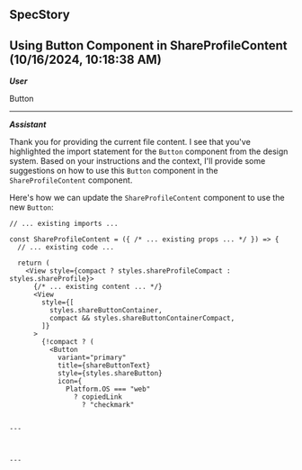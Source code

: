 ## SpecStory

## Using Button Component in ShareProfileContent (10/16/2024, 10:18:38 AM)

_**User**_

Button

---

_**Assistant**_

Thank you for providing the current file content. I see that you've highlighted the import statement for the `Button` component from the design system. Based on your instructions and the context, I'll provide some suggestions on how to use this `Button` component in the `ShareProfileContent` component.

Here's how we can update the `ShareProfileContent` component to use the new `Button`:

```typescript:screens/ShareProfile.tsx
// ... existing imports ...

const ShareProfileContent = ({ /* ... existing props ... */ }) => {
  // ... existing code ...

  return (
    <View style={compact ? styles.shareProfileCompact : styles.shareProfile}>
      {/* ... existing content ... */}
      <View
        style={[
          styles.shareButtonContainer,
          compact && styles.shareButtonContainerCompact,
        ]}
      >
        {!compact ? (
          <Button
            variant="primary"
            title={shareButtonText}
            style={styles.shareButton}
            icon={
              Platform.OS === "web"
                ? copiedLink
                  ? "checkmark"
                  

---



---

